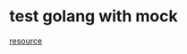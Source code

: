 # test golang with mock
[resource](https://stackoverflow.com/questions/23148812/whats-the-meaning-of-interface)